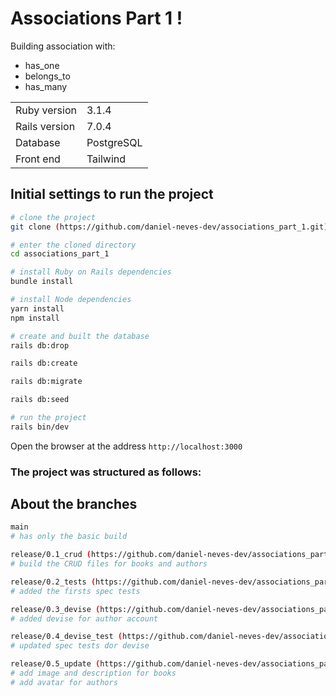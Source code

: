 # Associations Part 1 !

Building association with:
- has_one
- belongs_to
- has_many

<table>
  <tr>
    <td>Ruby version</td>
    <td>
      3.1.4
    </td>
  </tr>
  <tr>
    <td>Rails version</td>
    <td>
      7.0.4
    </td>
  </tr>
  <tr>
    <td>Database</td>
    <td>
      PostgreSQL
    </td>
  </tr>
<tr>
    <td>Front end</td>
    <td>
      Tailwind
    </td>
  </tr>
</table>

## Initial settings to run the project

```bash
# clone the project
git clone (https://github.com/daniel-neves-dev/associations_part_1.git)

# enter the cloned directory
cd associations_part_1

# install Ruby on Rails dependencies
bundle install

# install Node dependencies
yarn install
npm install

# create and built the database
rails db:drop

rails db:create

rails db:migrate

rails db:seed

# run the project
rails bin/dev
```

Open the browser at the address `http://localhost:3000`

### The project was structured as follows:
## About the branches

```bash
main
# has only the basic build

release/0.1_crud (https://github.com/daniel-neves-dev/associations_part_1/compare/main...release/0.1_crud)
# build the CRUD files for books and authors

release/0.2_tests (https://github.com/daniel-neves-dev/associations_part_1/compare/main...release/0.2_tests)
# added the firsts spec tests

release/0.3_devise (https://github.com/daniel-neves-dev/associations_part_1/compare/main...release/0.3_devise)
# added devise for author account

release/0.4_devise_test (https://github.com/daniel-neves-dev/associations_part_1/compare/main...release/0.4_devise_test)
# updated spec tests dor devise

release/0.5_update (https://github.com/daniel-neves-dev/associations_part_1/compare/main...release/0.5_update)
# add image and description for books
# add avatar for authors
```
